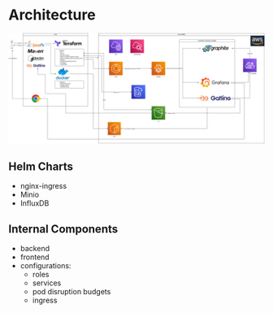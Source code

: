 # Architecture

![kubernetes architecture](images/architecture.drawio.png)

## Helm Charts

* nginx-ingress
* Minio
* InfluxDB

## Internal Components

* backend
* frontend
* configurations:
  * roles
  * services
  * pod disruption budgets
  * ingress
